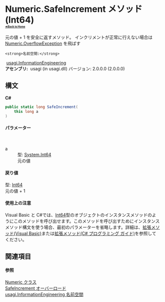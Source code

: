 # Numeric.SafeIncrement メソッド (Int64)<div style="font-size:30%"><a href="https://github.com/usagi/usagi.cs/blob/master/docs/Home.md">≪Back to Home</a></div> 

元の値 + 1 を安全に返すメソッド。 インクリメントが正常に行えない場合は <a href="T_usagi_InformationEngineering_Numeric_OverflowException.md">Numeric.OverflowException</a> を飛ばす


    <strong>名前空間:</strong>
&nbsp;<a href="N_usagi_InformationEngineering.md">usagi.InformationEngineering</a><br /><strong>アセンブリ:</strong>
&nbsp;usagi (in usagi.dll) バージョン: 2.0.0.0 (2.0.0.0)

## 構文

**C#**<br />
``` C#
public static long SafeIncrement(
	this long a
)
```


#### パラメーター
&nbsp;<dl><dt>a</dt><dd>型: <a href="http://msdn2.microsoft.com/ja-jp/library/6yy583ek" target="_blank">System.Int64</a><br />元の値</dd></dl>

#### 戻り値
型: <a href="http://msdn2.microsoft.com/ja-jp/library/6yy583ek" target="_blank">Int64</a><br />元の値 + 1

#### 使用上の注意
Visual Basic と C#では、<a href="http://msdn2.microsoft.com/ja-jp/library/6yy583ek" target="_blank">Int64</a>型のオブジェクトのインスタンスメソッドのようにこのメソッドを呼び出せます。このメソッドを呼び出すためにインスタンスメソッド構文を使う場合、最初のパラメーターを省略します。詳細は、<a href="http://msdn.microsoft.com/ja-jp/library/bb384936.aspx" target="_blank">拡張メソッド(Visual Basic)</a>または<a href="http://msdn.microsoft.com/ja-jp/library/bb383977.aspx" target="_blank">拡張メソッド(C# プログラミング ガイド)</a>を参照してください。

## 関連項目


#### 参照
<a href="T_usagi_InformationEngineering_Numeric.md">Numeric クラス</a><br /><a href="Overload_usagi_InformationEngineering_Numeric_SafeIncrement.md">SafeIncrement オーバーロード</a><br /><a href="N_usagi_InformationEngineering.md">usagi.InformationEngineering 名前空間</a><br />